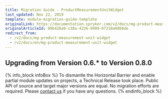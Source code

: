 ```yaml
---
title: Migration Guide - ProductMeasurementUnitWidget
last_updated: Nov 22, 2019
template: module-migration-guide-template
originalLink: https://documentation.spryker.com/v2/docs/mg-product-measurement-unit-widget
originalArticleId: 09b428a0-c38a-4226-9499-97218e0d68de
redirect_from:
  - /v2/docs/mg-product-measurement-unit-widget
  - /v2/docs/en/mg-product-measurement-unit-widget
---
```


## Upgrading from Version 0.6.* to Version 0.8.0

{% info_block infoBox %}
To dismantle the Horizontal Barrier and enable partial module updates on projects, a Technical Release took place. Public API of source and target major versions are equal. No migration efforts are required. Please [contact us](https://spryker.com/en/support/) if you have any questions.
{% endinfo_block %}
